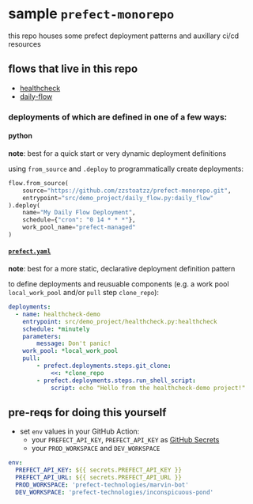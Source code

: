 # sample `prefect-monorepo`
this repo houses some prefect deployment patterns and auxillary ci/cd resources

## flows that live in this repo
- [healthcheck](src/demo_project/healthcheck.py)
- [daily-flow](src/demo_project/daily_flow.py)

### deployments of which are defined in one of a few ways:
#### python
**note**: best for a quick start or very dynamic deployment definitions

using `from_source` and `.deploy` to programmatically create deployments:
```python
flow.from_source(
    source="https://github.com/zzstoatzz/prefect-monorepo.git",
    entrypoint="src/demo_project/daily_flow.py:daily_flow"
).deploy(
    name="My Daily Flow Deployment",
    schedule={"cron": "0 14 * * *"},
    work_pool_name="prefect-managed"
)
```
#### [`prefect.yaml`](prefect.yaml)
**note**: best for a more static, declarative deployment definition pattern

to define deployments and reusuable components (e.g. a work pool `local_work_pool` and/or `pull` step `clone_repo`):
```yaml
deployments:
  - name: healthcheck-demo
    entrypoint: src/demo_project/healthcheck.py:healthcheck
    schedule: *minutely
    parameters:
        message: Don't panic!
    work_pool: *local_work_pool
    pull:
        - prefect.deployments.steps.git_clone:
            <<: *clone_repo
        - prefect.deployments.steps.run_shell_script:
            script: echo "Hello from the healthcheck-demo project!"
```

## pre-reqs for doing this yourself
- set `env` values in your GitHub Action:
    - your `PREFECT_API_KEY`, `PREFECT_API_KEY` as [GitHub Secrets](https://docs.github.com/en/actions/reference/encrypted-secrets#creating-encrypted-secrets-for-a-repository)
    - your `PROD_WORKSPACE` and `DEV_WORKSPACE`

```yaml
env:
  PREFECT_API_KEY: ${{ secrets.PREFECT_API_KEY }}
  PREFECT_API_URL: ${{ secrets.PREFECT_API_URL }}
  PROD_WORKSPACE: 'prefect-technologies/marvin-bot'
  DEV_WORKSPACE: 'prefect-technologies/inconspicuous-pond'
```
